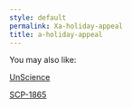 ```yaml
---
style: default
permalink: Xa-holiday-appeal
title: a-holiday-appeal
---
```

You may also like:

[UnScience](http://scp-wiki.net/unscience)

[SCP-1865](http://scp-wiki.net/scp-1865)
